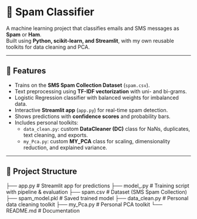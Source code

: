 # 📧 Spam Classifier

A machine learning project that classifies emails and SMS messages as **Spam** or **Ham**.  
Built using **Python, scikit-learn, and Streamlit**, with my own reusable toolkits for data cleaning and PCA.

---

## 🚀 Features
- Trains on the **SMS Spam Collection Dataset** (`spam.csv`).  
- Text preprocessing using **TF-IDF vectorization** with uni- and bi-grams.  
- Logistic Regression classifier with balanced weights for imbalanced data.  
- Interactive **Streamlit app** (`app.py`) for real-time spam detection.  
- Shows predictions with **confidence scores** and probability bars.  
- Includes personal toolkits:
  - `data_clean.py`: custom **DataCleaner (DC)** class for NaNs, duplicates, text cleaning, and exports.  
  - `my_Pca.py`: custom **MY_PCA** class for scaling, dimensionality reduction, and explained variance.  

---

## 📂 Project Structure
├── app.py # Streamlit app for predictions
├── model_.py # Training script with pipeline & evaluation
├── spam.csv # Dataset (SMS Spam Collection)
├── spam_model.pkl # Saved trained model
├── data_clean.py # Personal data cleaning toolkit
├── my_Pca.py # Personal PCA toolkit
└── README.md # Documentation
